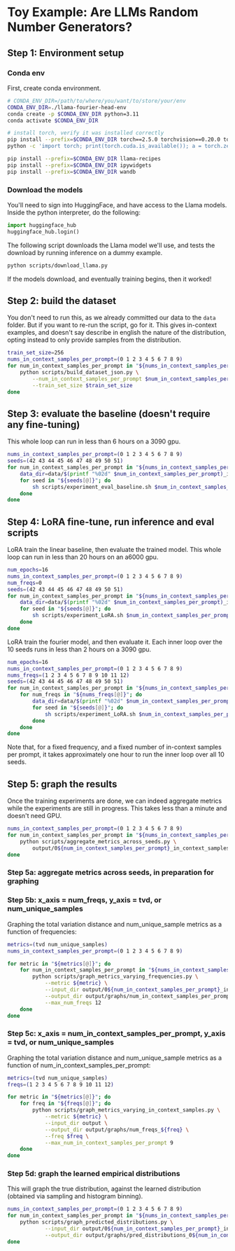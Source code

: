 # Toy Example: Are LLMs Random Number Generators?

## Step 1: Environment setup


### Conda env

First, create conda environment.

```bash
# CONDA_ENV_DIR=/path/to/where/you/want/to/store/your/env
CONDA_ENV_DIR=./llama-fourier-head-env
conda create -p $CONDA_ENV_DIR python=3.11
conda activate $CONDA_ENV_DIR

# install torch, verify it was installed correctly
pip install --prefix=$CONDA_ENV_DIR torch==2.5.0 torchvision==0.20.0 torchaudio==2.5.0 --index-url https://download.pytorch.org/whl/cu121
python -c 'import torch; print(torch.cuda.is_available()); a = torch.zeros(5); a = a.to("cuda:0"); print(a)'

pip install --prefix=$CONDA_ENV_DIR llama-recipes
pip install --prefix=$CONDA_ENV_DIR ipywidgets
pip install --prefix=$CONDA_ENV_DIR wandb
```

### Download the models

You'll need to sign into HuggingFace, and have access to the Llama models.
Inside the python interpreter, do the following:

```python
import huggingface_hub
huggingface_hub.login()
```

The following script downloads the Llama model we'll use, and tests the download by running inference on a dummy example.

```bash
python scripts/download_llama.py
```

If the models download, and eventually training begins, then it worked!

## Step 2: build the dataset

You don't need to run this, as we already committed our data to the `data` folder.
But if you want to re-run the script, go for it.
This gives in-context examples, and doesn't say describe in english the nature of the distribution, opting instead to only provide samples from the distribution.

```bash
train_set_size=256
nums_in_context_samples_per_prompt=(0 1 2 3 4 5 6 7 8 9)
for num_in_context_samples_per_prompt in "${nums_in_context_samples_per_prompt[@]}"; do
    python scripts/build_dataset_json.py \
        --num_in_context_samples_per_prompt $num_in_context_samples_per_prompt \
        --train_set_size $train_set_size
done
```

## Step 3: evaluate the baseline (doesn't require any fine-tuning)

This whole loop can run in less than 6 hours on a 3090 gpu.

```bash
nums_in_context_samples_per_prompt=(0 1 2 3 4 5 6 7 8 9)
seeds=(42 43 44 45 46 47 48 49 50 51)
for num_in_context_samples_per_prompt in "${nums_in_context_samples_per_prompt[@]}"; do
    data_dir=data/$(printf "%02d" $num_in_context_samples_per_prompt)_in_context_samples
    for seed in "${seeds[@]}"; do
        sh scripts/experiment_eval_baseline.sh $num_in_context_samples_per_prompt $data_dir $seed
    done
done
```

## Step 4: LoRA fine-tune, run inference and eval scripts

LoRA train the linear baseline, then evaluate the trained model.
This whole loop can run in less than 20 hours on an a6000 gpu.

```bash
num_epochs=16
nums_in_context_samples_per_prompt=(0 1 2 3 4 5 6 7 8 9)
num_freqs=0
seeds=(42 43 44 45 46 47 48 49 50 51)
for num_in_context_samples_per_prompt in "${nums_in_context_samples_per_prompt[@]}"; do
    data_dir=data/$(printf "%02d" $num_in_context_samples_per_prompt)_in_context_samples
    for seed in "${seeds[@]}"; do
        sh scripts/experiment_LoRA.sh $num_in_context_samples_per_prompt $data_dir $num_epochs $num_freqs $seed
    done
done
```

LoRA train the fourier model, and then evaluate it.
Each inner loop over the 10 seeds runs in less than 2 hours on a 3090 gpu.

```bash
num_epochs=16
nums_in_context_samples_per_prompt=(0 1 2 3 4 5 6 7 8 9)
nums_freqs=(1 2 3 4 5 6 7 8 9 10 11 12)
seeds=(42 43 44 45 46 47 48 49 50 51)
for num_in_context_samples_per_prompt in "${nums_in_context_samples_per_prompt[@]}"; do
    for num_freqs in "${nums_freqs[@]}"; do
        data_dir=data/$(printf "%02d" $num_in_context_samples_per_prompt)_in_context_samples
        for seed in "${seeds[@]}"; do
            sh scripts/experiment_LoRA.sh $num_in_context_samples_per_prompt $data_dir $num_epochs $num_freqs $seed
        done
    done
done
```

Note that, for a fixed frequency, and a fixed number of in-context samples per prompt, it takes approximately one hour to run the inner loop over all 10 seeds.

## Step 5: graph the results

Once the training experiments are done, we can indeed aggregate metrics while the experiments are still in progress.
This takes less than a minute and doesn't need GPU.

```bash
nums_in_context_samples_per_prompt=(0 1 2 3 4 5 6 7 8 9)
for num_in_context_samples_per_prompt in "${nums_in_context_samples_per_prompt[@]}"; do
    python scripts/aggregate_metrics_across_seeds.py \
        output/0${num_in_context_samples_per_prompt}_in_context_samples_per_prompt
done
```

### Step 5a: aggregate metrics across seeds, in preparation for graphing

### Step 5b: x_axis = num_freqs, y_axis = tvd, or num_unique_samples

Graphing the total variation distance and num_unique_sample metrics as a function of frequencies:

```bash
metrics=(tvd num_unique_samples)
nums_in_context_samples_per_prompt=(0 1 2 3 4 5 6 7 8 9)

for metric in "${metrics[@]}"; do
    for num_in_context_samples_per_prompt in "${nums_in_context_samples_per_prompt[@]}"; do
        python scripts/graph_metrics_varying_frequencies.py \
            --metric ${metric} \
            --input_dir output/0${num_in_context_samples_per_prompt}_in_context_samples_per_prompt \
            --output_dir output/graphs/num_in_context_samples_per_prompt_0${num_in_context_samples_per_prompt} \
            --max_num_freqs 12
    done
done
```

### Step 5c: x_axis = num_in_context_samples_per_prompt, y_axis = tvd, or num_unique_samples

Graphing the total variation distance and num_unique_sample metrics as a function of num_in_context_samples_per_prompt:

```bash 
metrics=(tvd num_unique_samples)
freqs=(1 2 3 4 5 6 7 8 9 10 11 12)

for metric in "${metrics[@]}"; do
    for freq in "${freqs[@]}"; do
        python scripts/graph_metrics_varying_in_context_samples.py \
            --metric ${metric} \
            --input_dir output \
            --output_dir output/graphs/num_freqs_${freq} \
            --freq $freq \
            --max_num_in_context_samples_per_prompt 9
    done
done
```


### Step 5d: graph the learned empirical distributions

This will graph the true distribution, against the learned distribution (obtained via sampling and histogram binning).

```bash
nums_in_context_samples_per_prompt=(0 1 2 3 4 5 6 7 8 9)
for num_in_context_samples_per_prompt in "${nums_in_context_samples_per_prompt[@]}"; do
    python scripts/graph_predicted_distributions.py \
            --input_dir output/0${num_in_context_samples_per_prompt}_in_context_samples_per_prompt \
            --output_dir output/graphs/pred_distributions_0${num_in_context_samples_per_prompt}_in_context_samples_per_prompt
done
```